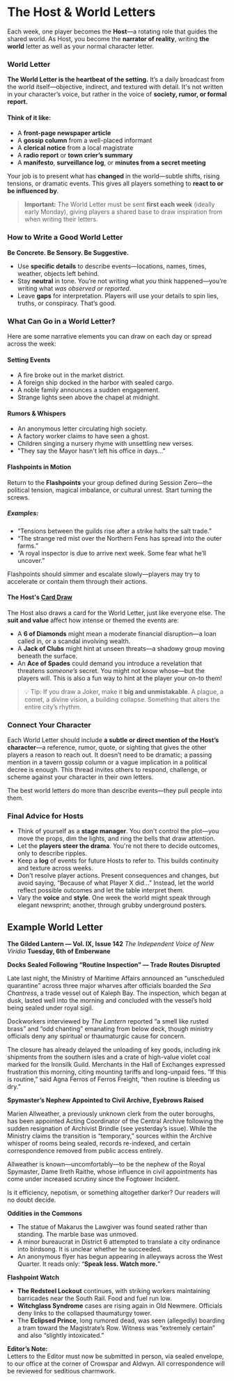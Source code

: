 # The Host & World Letters
Each week, one player becomes the **Host**—a rotating role that guides the shared world. As Host, you become the **narrator of reality**, writing **the world** letter as well as your normal character letter.
### World Letter
**The World Letter is the heartbeat of the setting.** It’s a daily broadcast from the world itself—objective, indirect, and textured with detail. It's not written in your character’s voice, but rather in the voice of **society, rumor, or formal report.**
#### Think of it like:
- A **front-page newspaper article**
- A **gossip column** from a well-placed informant
- A **clerical notice** from a local magistrate
- A **radio report** or **town crier’s summary**
- A **manifesto**, **surveillance log**, or **minutes from a secret meeting**

Your job is to present what has **changed** in the world—subtle shifts, rising tensions, or dramatic events. This gives all players something to **react to or be influenced by**.

> **Important:** The World Letter must be sent **first each week** (ideally early Monday), giving players a shared base to draw inspiration from when writing their letters.
### How to Write a Good World Letter
**Be Concrete. Be Sensory. Be Suggestive.**
- Use **specific details** to describe events—locations, names, times, weather, objects left behind.
- Stay **neutral** in tone. You’re not writing what _you_ think happened—you’re writing what _was observed or reported_.
- Leave **gaps** for interpretation. Players will use your details to spin lies, truths, or conspiracy. That’s good.
### What Can Go in a World Letter?
Here are some narrative elements you can draw on each day or spread across the week:
#### Setting Events
- A fire broke out in the market district.
- A foreign ship docked in the harbor with sealed cargo.
- A noble family announces a sudden engagement.
- Strange lights seen above the chapel at midnight.
#### Rumors & Whispers
- An anonymous letter circulating high society.
- A factory worker claims to have seen a ghost.
- Children singing a nursery rhyme with unsettling new verses.
- "They say the Mayor hasn't left his office in days..."
#### Flashpoints in Motion
Return to the **Flashpoints** your group defined during Session Zero—the political tension, magical imbalance, or cultural unrest. Start turning the screws. 
##### Examples:
- “Tensions between the guilds rise after a strike halts the salt trade.”
- “The strange red mist over the Northern Fens has spread into the outer farms.”
- “A royal inspector is due to arrive next week. Some fear what he’ll uncover.”

Flashpoints should simmer and escalate slowly—players may try to accelerate or contain them through their actions.
#### The Host's [Card Draw](https://github.com/KGMDan/Letters-of-Ambition/blob/main/Cards.md)
The Host also draws a card for the World Letter, just like everyone else. The **suit and value** affect how intense or themed the events are:

- A **6 of Diamonds** might mean a moderate financial disruption—a loan called in, or a scandal involving wealth.
- A **Jack of Clubs** might hint at unseen threats—a shadowy group moving beneath the surface.
- An **Ace of Spades** could demand you introduce a revelation that threatens _someone’s_ secret. You might not know whose—but the players will. This is also a fun way to hint at the player your on-to them!

> 💡 Tip: If you draw a Joker, make it **big and unmistakable**. A plague, a comet, a divine vision, a building collapse. Something that alters the entire city’s rhythm.

### Connect Your Character
Each World Letter should include **a subtle or direct mention of the Host’s character**—a reference, rumor, quote, or sighting that gives the other players a reason to reach out. It doesn’t need to be dramatic; a passing mention in a tavern gossip column or a vague implication in a political decree is enough. This thread invites others to respond, challenge, or scheme against your character in their own letters.

The best world letters do more than describe events—they pull people into them.
### Final Advice for Hosts
- Think of yourself as a **stage manager**. You don't control the plot—you move the props, dim the lights, and ring the bells that draw attention.
- Let the **players steer the drama**. You're not there to decide outcomes, only to describe ripples.
- Keep a **log** of events for future Hosts to refer to. This builds continuity and texture across weeks.
- Don't resolve player actions. Present consequences and changes, but avoid saying, “Because of what Player X did…” Instead, let the world reflect possible outcomes and let the table interpret them.
- Vary the **voice** and **style**. One week the world might speak through elegant newsprint; another, through grubby underground posters.
## Example World Letter
 **The Gilded Lantern — Vol. IX, Issue 142**
_The Independent Voice of New Viridia_  **Tuesday, 6th of Emberwane**

**Docks Sealed Following “Routine Inspection” — Trade Routes Disrupted**

Late last night, the Ministry of Maritime Affairs announced an “unscheduled quarantine” across three major wharves after officials boarded the _Sea Chantress_, a trade vessel out of Kaleph Bay. The inspection, which began at dusk, lasted well into the morning and concluded with the vessel’s hold being sealed under royal sigil.

Dockworkers interviewed by _The Lantern_ reported “a smell like rusted brass” and “odd chanting” emanating from below deck, though ministry officials deny any spiritual or thaumaturgic cause for concern.

The closure has already delayed the unloading of key goods, including ink shipments from the southern isles and a crate of high-value violet coal marked for the Ironsilk Guild. Merchants in the Hall of Exchanges expressed frustration this morning, citing mounting tariffs and long-unpaid fees. “If this is routine,” said Agna Ferros of Ferros Freight, “then routine is bleeding us dry.”

**Spymaster’s Nephew Appointed to Civil Archive, Eyebrows Raised**

Marien Allweather, a previously unknown clerk from the outer boroughs, has been appointed Acting Coordinator of the Central Archive following the sudden resignation of Archivist Brindle (see yesterday’s issue). While the Ministry claims the transition is “temporary,” sources within the Archive whisper of rooms being sealed, records re-indexed, and certain correspondence removed from public access entirely.

Allweather is known—uncomfortably—to be the nephew of the Royal Spymaster, Dame Ilreth Raithe, whose influence in civil appointments has come under increased scrutiny since the Fogtower Incident.

Is it efficiency, nepotism, or something altogether darker? Our readers will no doubt decide.

**Oddities in the Commons**

- The statue of Makarus the Lawgiver was found seated rather than standing. The marble base was unmoved.
- A minor bureaucrat in District 6 attempted to translate a city ordinance into birdsong. It is unclear whether he succeeded.
- An anonymous flyer has begun appearing in alleyways across the West Quarter. It reads only: “**Speak less. Watch more.**”

**Flashpoint Watch**
- **The Redsteel Lockout** continues, with striking workers maintaining barricades near the South Rail. Food and fuel run low.
- **Witchglass Syndrome** cases are rising again in Old Newmere. Officials deny links to the collapsed thaumaturgy tower.
- The **Eclipsed Prince**, long rumored dead, was seen (allegedly) boarding a tram toward the Magistrate’s Row. Witness was “extremely certain” and also “slightly intoxicated.”

**Editor’s Note:**  
Letters to the Editor must now be submitted in person, via sealed envelope, to our office at the corner of Crowspar and Aldwyn. All correspondence will be reviewed for seditious charmwork.
